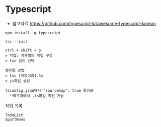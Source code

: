 # Typescript
  - 참고자료 https://github.com/typescript-kr/awesome-typescript-korean

 ```
npm install -g typescript
 ```

    tsc --init

    ctrl + shift + p
    > 작업: 기본빌드 작업 구성
    > tsc 빌드 선택

    컴파일 방법
    > tsc [파일이름].ts
    > js파일 생성

    tsconfig.json에서 "sourcemap": true 활성화 
    - 브라우저에서 .ts파일 확인 가능
작업 목록
    
    TodoList
    SportNews


    




